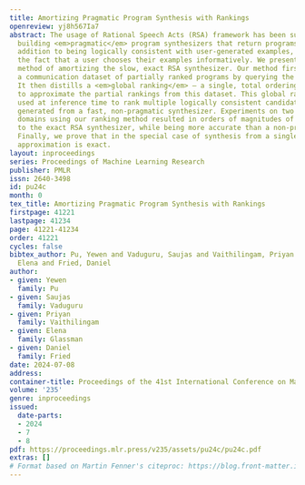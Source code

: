 ```yaml
---
title: Amortizing Pragmatic Program Synthesis with Rankings
openreview: yj8h567Ia7
abstract: The usage of Rational Speech Acts (RSA) framework has been successful in
  building <em>pragmatic</em> program synthesizers that return programs which, in
  addition to being logically consistent with user-generated examples, account for
  the fact that a user chooses their examples informatively. We present a general
  method of amortizing the slow, exact RSA synthesizer. Our method first compiles
  a communication dataset of partially ranked programs by querying the exact RSA synthesizer.
  It then distills a <em>global ranking</em> – a single, total ordering of all programs,
  to approximate the partial rankings from this dataset. This global ranking is then
  used at inference time to rank multiple logically consistent candidate programs
  generated from a fast, non-pragmatic synthesizer. Experiments on two program synthesis
  domains using our ranking method resulted in orders of magnitudes of speed ups compared
  to the exact RSA synthesizer, while being more accurate than a non-pragmatic synthesizer.
  Finally, we prove that in the special case of synthesis from a single example, this
  approximation is exact.
layout: inproceedings
series: Proceedings of Machine Learning Research
publisher: PMLR
issn: 2640-3498
id: pu24c
month: 0
tex_title: Amortizing Pragmatic Program Synthesis with Rankings
firstpage: 41221
lastpage: 41234
page: 41221-41234
order: 41221
cycles: false
bibtex_author: Pu, Yewen and Vaduguru, Saujas and Vaithilingam, Priyan and Glassman,
  Elena and Fried, Daniel
author:
- given: Yewen
  family: Pu
- given: Saujas
  family: Vaduguru
- given: Priyan
  family: Vaithilingam
- given: Elena
  family: Glassman
- given: Daniel
  family: Fried
date: 2024-07-08
address:
container-title: Proceedings of the 41st International Conference on Machine Learning
volume: '235'
genre: inproceedings
issued:
  date-parts:
  - 2024
  - 7
  - 8
pdf: https://proceedings.mlr.press/v235/assets/pu24c/pu24c.pdf
extras: []
# Format based on Martin Fenner's citeproc: https://blog.front-matter.io/posts/citeproc-yaml-for-bibliographies/
---
```

